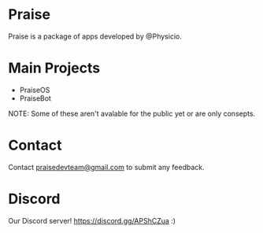 # Praise

Praise is a package of apps developed by @Physicio.

# Main Projects

- PraiseOS
- PraiseBot

NOTE: Some of these aren't avalable for the public yet or are only consepts.

# Contact

Contact praisedevteam@gmail.com to submit any feedback.

# Discord

Our Discord server! https://discord.gg/APShCZua :)
